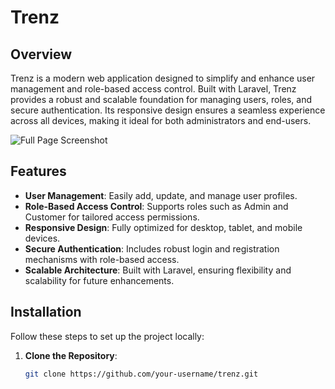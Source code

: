 # Trenz

## Overview 

Trenz is a modern web application designed to simplify and enhance user management and role-based access control. Built with Laravel, Trenz provides a robust and scalable foundation for managing users, roles, and secure authentication. Its responsive design ensures a seamless experience across all devices, making it ideal for both administrators and end-users.

![Full Page Screenshot](./public/assets/img/home.png) <!-- Replace with the path to a full-page screenshot of your application -->

## Features

-   **User Management**: Easily add, update, and manage user profiles.
-   **Role-Based Access Control**: Supports roles such as Admin and Customer for tailored access permissions.
-   **Responsive Design**: Fully optimized for desktop, tablet, and mobile devices.
-   **Secure Authentication**: Includes robust login and registration mechanisms with role-based access.
-   **Scalable Architecture**: Built with Laravel, ensuring flexibility and scalability for future enhancements.

## Installation 

Follow these steps to set up the project locally:

1. **Clone the Repository**:
    ```bash
    git clone https://github.com/your-username/trenz.git
    ```

